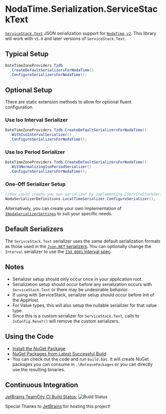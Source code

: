 NodaTime.Serialization.ServiceStackText
=======================================

[`ServiceStack.Text`](https://github.com/ServiceStack/ServiceStack.Text) JSON serialization support for [`NodaTime v2`](http://nodatime.org/). This library will work with `v5.0` and later versions of `ServiceStack.Text`.

## Typical Setup
```cs 
DateTimeZoneProviders.Tzdb
  .CreateDefaultSerializersForNodaTime()
  .ConfigureSerializersForNodaTime();
```

## Optional Setup
There are static extension methods to allow for optional fluent configuration.

### Use Iso Interval Serializer
```cs 
DateTimeZoneProviders.Tzdb.CreateDefaultSerializersForNodaTime()
  .WithIsoIntervalSerializer()
  .ConfigureSerializersForNodaTime();
```

### Use Iso Period Serializer
```cs
DateTimeZoneProviders.Tzdb.CreateDefaultSerializersForNodaTime()
  .WithNormalizingIsoPeriodSerializer()
  .ConfigureSerializersForNodaTime();
```

### One-Off Serializer Setup
```cs 
//You could create you own serializer by implementing IServiceStackSerializer<T>
NodaSerializerDefinitions.LocalTimeSerializer.ConfigureSerializer();
```

Alternatively, you can create your own implementation of [`INodaSerializerSettings`](https://github.com/AnthonyCarl/NodaTime.Serialization.ServiceStackText/blob/master/src/NodaTime.Serialization.ServiceStackText/INodaSerializerSettings.cs) to suit your specific needs.

## Default Serializers
The `SerivceStack.Text` serializer uses the same default serialization formats as those used in the [`Json.NET` serializers](http://nodatime.org/1.2.x/userguide/serialization.html). You can optionally change the `Interval` serializer to use the [`ISO 8601` Interval spec](http://en.wikipedia.org/wiki/ISO_8601#Time_intervals).



## Notes
- Serializer setup should only occur once in your application root.
- Serialization setup should occur before any serialization occurs with `ServiceStack.Text` or there may be undesirable behavior.
- If using with ServiceStack, serializer setup should occur before Init of the AppHost.
- For Value types, this will also setup the nullable serializer for that value type.
- Since this is a custom serializer for `ServiceStack.Text`, calls to `JsConfig.Reset()` will remove the custom serializers.

## Using the Code

* [Install the NuGet Package](https://nuget.org/packages/NodaTime.Serialization.ServiceStackText)
* [NuGet Packages from Latest Successful Build](https://teamcity.jetbrains.com/viewLog.html?buildId=lastSuccessful&buildTypeId=bt1209&tab=artifacts)
* You can check out the code and run `build.bat`. It will create NuGet packages you can consume in `.\ReleasePackages` or you can directly use the resulting binaries. 
 
## Continuous Integration
[JetBrains TeamCity CI Build Status:](https://teamcity.jetbrains.com/viewType.html?buildTypeId=bt1210&guest=1) ![Build Status](http://teamcity.codebetter.com/app/rest/builds/buildType:(id:bt1209)/statusIcon) 

Special Thanks to [JetBrains](http://www.jetbrains.com/teamcity) for hosting this project!
